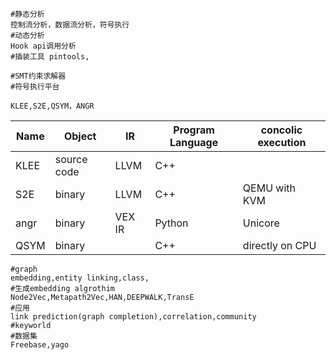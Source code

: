 

```
#静态分析
控制流分析，数据流分析，符号执行
#动态分析
Hook api调用分析
#插装工具 pintools,

#SMT约束求解器
#符号执行平台

KLEE,S2E,QSYM，ANGR
```

| Name | Object      | IR     | Program Language | concolic execution |
| ---- | ----------- | ------ | ---------------- | ------------------ |
| KLEE | source code | LLVM   | C++              |                    |
| S2E  | binary      | LLVM   | C++              | QEMU with KVM      |
| angr | binary      | VEX IR | Python           | Unicore            |
| QSYM | binary      |        | C++              | directly on CPU    |



```
#graph
embedding,entity linking,class,
#生成embedding algrothim
Node2Vec,Metapath2Vec,HAN,DEEPWALK,TransE
#应用
link prediction(graph completion),correlation,community
#keyworld
#数据集
Freebase,yago
```





